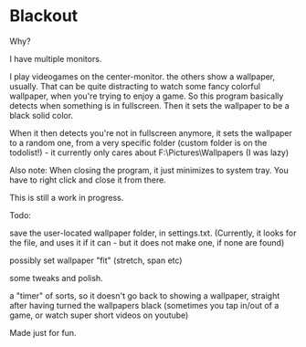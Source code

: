 # Blackout

Why?

I have multiple monitors.

I play videogames on the center-monitor. the others show a wallpaper, usually. That can be quite distracting to watch some fancy colorful wallpaper, when you're trying to enjoy a game. So this program basically detects when something is in fullscreen. Then it sets the wallpaper to be a black solid color.

When it then detects you're not in fullscreen anymore, it sets the wallpaper to a random one, from a very specific folder (custom folder is on the todolist!) - it currently only cares about F:\Pictures\Wallpapers (I was lazy)

Also note: When closing the program, it just minimizes to system tray. You have to right click and close it from there.

This is still a work in progress.

Todo:

save the user-located wallpaper folder, in settings.txt. (Currently, it looks for the file, and uses it if it can - but it does not make one, if none are found)

possibly set wallpaper "fit" (stretch, span etc)

some tweaks and polish.

a "timer" of sorts, so it doesn't go back to showing a wallpaper, straight after having turned the wallpapers black (sometimes you tap in/out of a game, or watch super short videos on youtube)

Made just for fun. 
